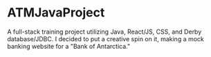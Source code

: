 # ATMJavaProject
A full-stack training project utilizing Java, React/JS, CSS, and Derby database/JDBC. I decided to put a creative spin on it, making a mock banking website for a "Bank of Antarctica."
